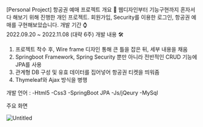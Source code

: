 [Personal Project] 항공권 예매 프로젝트
개요 📌
웹디자인부터 기능구현까지 혼자서 다 해보기 위해 진행한 개인 프로젝트. 
회원가입, Security를 이용한 로그인, 항공권 예매를 구현해보았습니다. 
개발 기간 ⌚️ <br/>
2022.09.20 ~ 2022.11.08 (대략 6주)
개발 내용 🛠
1. 프로젝트 착수 후, Wire frame 디자인 통해 큰 틀을 잡은 뒤, 세부 내용을 채움
2. Springboot Framework, Spring Security 뿐만 아니라 전반적인 CRUD 기능에 JPA를 사용
3. 관계형 DB 구성 및 유효 데이터를 집어넣어 항공권 티켓을 띄워줌
4. Thymeleaf와 Ajax 방식을 병행

개발 언어 :
-Html5
-Css3
-SpringBoot JPA
-Js/jQeury
-MySql

주요 화면

![Untitled](https://user-images.githubusercontent.com/102146170/201071312-b69a16cc-a8ab-4a70-8017-6112013fea14.png)
